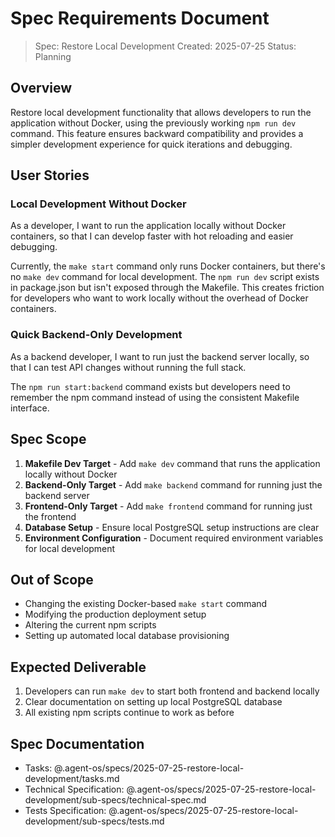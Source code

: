 # Spec Requirements Document

> Spec: Restore Local Development
> Created: 2025-07-25
> Status: Planning

## Overview

Restore local development functionality that allows developers to run the application without Docker, using the previously working `npm run dev` command. This feature ensures backward compatibility and provides a simpler development experience for quick iterations and debugging.

## User Stories

### Local Development Without Docker

As a developer, I want to run the application locally without Docker containers, so that I can develop faster with hot reloading and easier debugging.

Currently, the `make start` command only runs Docker containers, but there's no `make dev` command for local development. The `npm run dev` script exists in package.json but isn't exposed through the Makefile. This creates friction for developers who want to work locally without the overhead of Docker containers.

### Quick Backend-Only Development

As a backend developer, I want to run just the backend server locally, so that I can test API changes without running the full stack.

The `npm run start:backend` command exists but developers need to remember the npm command instead of using the consistent Makefile interface.

## Spec Scope

1. **Makefile Dev Target** - Add `make dev` command that runs the application locally without Docker
2. **Backend-Only Target** - Add `make backend` command for running just the backend server
3. **Frontend-Only Target** - Add `make frontend` command for running just the frontend
4. **Database Setup** - Ensure local PostgreSQL setup instructions are clear
5. **Environment Configuration** - Document required environment variables for local development

## Out of Scope

- Changing the existing Docker-based `make start` command
- Modifying the production deployment setup
- Altering the current npm scripts
- Setting up automated local database provisioning

## Expected Deliverable

1. Developers can run `make dev` to start both frontend and backend locally
2. Clear documentation on setting up local PostgreSQL database
3. All existing npm scripts continue to work as before

## Spec Documentation

- Tasks: @.agent-os/specs/2025-07-25-restore-local-development/tasks.md
- Technical Specification: @.agent-os/specs/2025-07-25-restore-local-development/sub-specs/technical-spec.md
- Tests Specification: @.agent-os/specs/2025-07-25-restore-local-development/sub-specs/tests.md